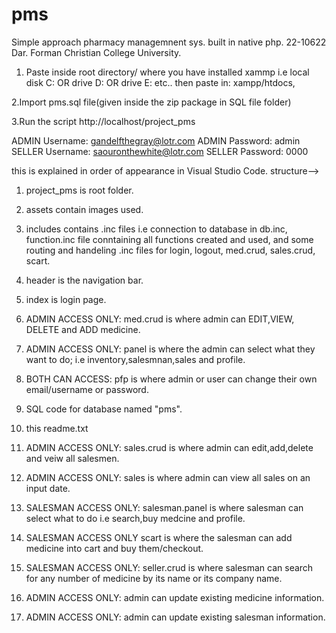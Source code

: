 # pms
Simple approach pharmacy managemnent sys. built in native php.
22-10622 Dar.
Forman Christian College University. 

1. Paste inside root directory/ where you have installed xammp i.e local disk C: OR drive D: OR drive E: etc.. then paste in: xampp/htdocs, 

2.Import pms.sql file(given inside the zip package in SQL file folder)

3.Run the script http://localhost/project_pms 

ADMIN Username: gandelfthegray@lotr.com
ADMIN Password: admin
SELLER Username: saouronthewhite@lotr.com
SELLER Password: 0000

this is explained in order of appearance in Visual Studio Code.
structure-->
1. project_pms is root folder.

2. assets contain images used.

3. includes contains .inc files i.e connection to database in db.inc, function.inc file conntaining all functions created and used, and some routing and handeling .inc files for login, logout, med.crud, sales.crud, scart. 

4. header is the navigation bar. 

6. index is login page.

7. ADMIN ACCESS ONLY: med.crud is where admin can EDIT,VIEW, DELETE and ADD medicine.

8. ADMIN ACCESS ONLY: panel is where the admin can select what they want to do; i.e inventory,salesmnan,sales and profile.

9. BOTH CAN ACCESS: pfp is where admin or user can change their own email/username or password.

10. SQL code for database named "pms".

11. this readme.txt

12. ADMIN ACCESS ONLY: sales.crud is where admin can edit,add,delete and veiw all salesmen.

13. ADMIN ACCESS ONLY: sales is where admin can view all sales on an input date.

14. SALESMAN ACCESS ONLY: salesman.panel is where salesman can select what to do i.e search,buy medcine and profile.

15. SALESMAN ACCESS ONLY scart is where the salesman can add medicine into cart and buy them/checkout.

16. SALESMAN ACCESS ONLY: seller.crud is where salesman can search for any number of medicine by its name or its company name.

17. ADMIN ACCESS ONLY: admin can update existing medicine information.

18. ADMIN ACCESS ONLY: admin can update existing salesman information.
